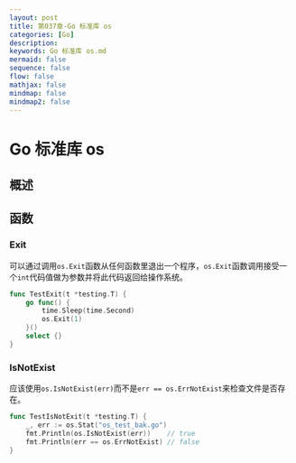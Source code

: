 ```yaml
---
layout: post
title: 第037章-Go 标准库 os
categories: [Go]
description: 
keywords: Go 标准库 os.md
mermaid: false
sequence: false
flow: false
mathjax: false
mindmap: false
mindmap2: false
---
```

# Go 标准库 os

## 概述

## 函数

### Exit

可以通过调用`os.Exit`函数从任何函数里退出一个程序，`os.Exit`函数调用接受一个`int`代码值做为参数并将此代码返回给操作系统。

```go
func TestExit(t *testing.T) {
	go func() {
		time.Sleep(time.Second)
		os.Exit(1)
	}()
	select {}
}
```



### IsNotExist

应该使用`os.IsNotExist(err)`而不是`err == os.ErrNotExist`来检查文件是否存在。

```go
func TestIsNotExit(t *testing.T) {
	_, err := os.Stat("os_test_bak.go")
	fmt.Println(os.IsNotExist(err))    // true
	fmt.Println(err == os.ErrNotExist) // false
}
```
